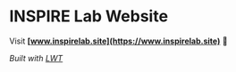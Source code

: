 
# INSPIRE Lab Website


Visit **[www.inspirelab.site](https://www.inspirelab.site)** 🚀

_Built with [LWT](https://greene-lab.gitbook.io/lab-website-template-docs)_
